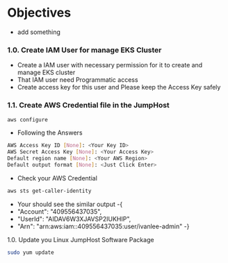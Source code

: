 # Objectives
- add something

### 1.0. Create IAM User for manage EKS Cluster
- Create a IAM user with necessary permission for it to create and manage EKS cluster
- That IAM user need Programmatic access
- Create access key for this user and Please keep the Access Key safely

### 1.1. Create AWS Credential file in the JumpHost
```bash
aws configure
```
- Following the Answers
```bash
AWS Access Key ID [None]: <Your Key ID>
AWS Secret Access Key [None]: <Your Access Key>
Default region name [None]: <Your AWS Region>
Default output format [None]: <Just Click Enter>

```
- Check your AWS Credential
```bash
aws sts get-caller-identity
```
- Your should see the similar output
-{
-    "Account": "409556437035",
-    "UserId": "AIDAV6W3XJAVSP2IUKHIP",
-    "Arn": "arn:aws:iam::409556437035:user/ivanlee-admin"
-}

1.0. Update you Linux JumpHost Software Package
```bash
sudo yum update
```
